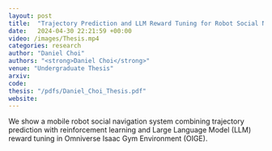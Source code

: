 ```yaml
---
layout: post
title:  "Trajectory Prediction and LLM Reward Tuning for Robot Social Navigation with Deep Reinforcement Learning"
date:   2024-04-30 22:21:59 +00:00
video: /images/Thesis.mp4
categories: research
author: "Daniel Choi"
authors: "<strong>Daniel Choi</strong>"
venue: "Undergraduate Thesis"
arxiv:
code: 
thesis: "/pdfs/Daniel_Choi_Thesis.pdf"
website: 
---
```

We show a mobile robot social navigation system combining trajectory prediction with reinforcement learning and Large Language Model (LLM) reward tuning in Omniverse Isaac Gym Environment (OIGE).